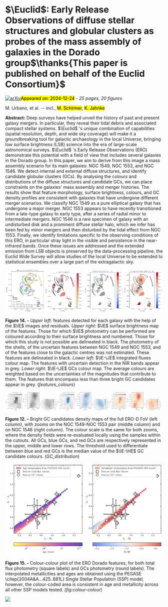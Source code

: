<div class="macros" style="visibility:hidden;">
$\newcommand{\ensuremath}{}$
$\newcommand{\xspace}{}$
$\newcommand{\object}[1]{\texttt{#1}}$
$\newcommand{\farcs}{{.}''}$
$\newcommand{\farcm}{{.}'}$
$\newcommand{\arcsec}{''}$
$\newcommand{\arcmin}{'}$
$\newcommand{\ion}[2]{#1#2}$
$\newcommand{\textsc}[1]{\textrm{#1}}$
$\newcommand{\hl}[1]{\textrm{#1}}$
$\newcommand{\footnote}[1]{}$
$\newcommand{\AL}[1]{\textcolor{teal}{#1}}$
$\newcommand{\orcid}[1]$
$\newcommand{\hms}[3]{#1\textsuperscript{h} #2\textsuperscript{m} #3\textsuperscript{s}}$
$\newcommand{\arraystretch}{1.2}$
$\newcommand{\arraystretch}{1.2}$
$\newcommand{\arraystretch}{1.2}$
$\newcommand{\arraystretch}{1.2}$
$\newcommand{\arraystretch}{1.2}$</div>



<div id="title">

# $\Euclid$: Early Release Observations of diffuse stellar structures and globular clusters as probes of the mass assembly of galaxies in the Dorado group$\thanks{This paper is published on behalf of the Euclid Consortium}$

</div>
<div id="comments">

[![arXiv](https://img.shields.io/badge/arXiv-2412.17672-b31b1b.svg)](https://arxiv.org/abs/2412.17672)<mark>Appeared on: 2024-12-24</mark> -  _25 pages, 20 figures_

</div>
<div id="authors">

M. Urbano, et al. -- incl., <mark>M. Schirmer</mark>, <mark>K. Jahnke</mark>

</div>
<div id="abstract">

**Abstract:** Deep surveys have helped unveil the history of past and present galaxy mergers. In particular, they reveal their tidal debris and associated compact stellar systems. $\Euclid$ 's unique combination of capabilities (spatial resolution, depth, and wide sky coverage) will make it a groundbreaking tool for galactic archaeology in the local Universe, bringing low surface brightness (LSB) science into the era of large-scale astronomical surveys. $\Euclid$ 's Early Release Observations (ERO) demonstrate this potential with a field of view that includes several galaxies in the Dorado group. In this paper, we aim to derive from this image a mass assembly scenario for its main galaxies: NGC 1549, NGC 1553, and NGC 1546. We detect internal and external diffuse structures, and identify candidate globular clusters (GCs). By analysing the colours and distributions of the diffuse structures and candidate GCs, we can place constraints on the galaxies' mass assembly and merger histories. The results show that feature morphology, surface brightness, colours, and GC density profiles are consistent with galaxies that have undergone different merger scenarios. We classify NGC 1549 as a pure elliptical galaxy that has undergone a major merger. NGC 1553 appears to have recently transitioned from a late-type galaxy to early type, after a series of radial minor to intermediate mergers. NGC 1546 is a rare specimen of galaxy with an undisturbed disk and a prominent diffuse stellar halo, which we infer has been fed by minor mergers and then disturbed by the tidal effect from NGC 1553. Finally, we identify limitations specific to the observing conditions of this ERO, in particular stray light in the visible and persistence in the near-infrared bands. Once these issues are addressed and the extended emission from LSB objects is preserved by the data-processing pipeline, the Euclid Wide Survey will allow studies of the local Universe to be extended to statistical ensembles over a large part of the extragalactic sky.

</div>

<div id="div_fig1">

<img src="tmp_2412.17672/./figures/tidal_features_contours.png" alt="Fig14.1" width="25%"/><img src="tmp_2412.17672/./figures/tidal_features_SB.png" alt="Fig14.2" width="25%"/><img src="tmp_2412.17672/./figures/color_features.png" alt="Fig14.3" width="25%"/><img src="tmp_2412.17672/./figures/color_features_GCs.png" alt="Fig14.4" width="25%"/>

**Figure 14. -** *Upper left*: features detected for each galaxy with the help of the $\IE$ images and residuals. *Upper right*: $\IE$ surface brightness map of the features. Those for which $\IE$ photometry can be performed are coloured according to their surface brightness and numbered. Those for which this study is not possible are delineated in black. The photometry of the shells, of the uncertain features between NGC 1549 and NGC 1553, and of the features close to the galactic centres was not estimated. These features are delineated in black. *Lower left*: $\IE-\JE$ integrated fluxes colour map. The features with uncertain detection in the NIR bands appear in grey.  *Lower right*: $\IE-\JE$ GCs colour map. The average colours are weighted based on the uncertainties of the magnitudes that contribute to them. The features that encompass less than three bright GC candidates appear in grey. (*features_colours*)

</div>
<div id="div_fig2">

<img src="tmp_2412.17672/./figures/EGCs.png" alt="Fig12.1" width="11%"/><img src="tmp_2412.17672/./figures/zoom_EGCs.png" alt="Fig12.2" width="11%"/><img src="tmp_2412.17672/./figures/zoom_EGCs2.png" alt="Fig12.3" width="11%"/><img src="tmp_2412.17672/./figures/blue_EGCs.png" alt="Fig12.4" width="11%"/><img src="tmp_2412.17672/./figures/zoom_blue_EGCs.png" alt="Fig12.5" width="11%"/><img src="tmp_2412.17672/./figures/zoom_blue_EGCs2.png" alt="Fig12.6" width="11%"/><img src="tmp_2412.17672/./figures/red_EGCs.png" alt="Fig12.7" width="11%"/><img src="tmp_2412.17672/./figures/zoom_red_EGCs.png" alt="Fig12.8" width="11%"/><img src="tmp_2412.17672/./figures/zoom_red_EGCs2.png" alt="Fig12.9" width="11%"/>

**Figure 12. -** Bright GC candidates density maps of the full ERO-D FoV (left column), with zooms on the NGC 1549-NGC 1553 pair (middle column) and on NGC 1546 (right column). The colour scale is the same for both zooms, where the density fields were re-evaluated locally using the samples within the cutouts. All GCs, blue GCs, and red GCs are respectively represented in the upper, middle and lower rows. The threshold used to differentiate between blue and red GCs is the median value of the $\IE-\HE$ GC candidate colours. (*GC_distribution*)

</div>
<div id="div_fig3">

<img src="tmp_2412.17672/./figures/color-color_age.png" alt="Fig15.1" width="50%"/><img src="tmp_2412.17672/./figures/color-color_metal.png" alt="Fig15.2" width="50%"/>

**Figure 15. -** Colour-colour plot of the ERO Dorado features, for both total flux photometry (square labels) and GCs photometry (round labels). The interpolated metallicities and ages are obtained using the PEGASE \citep{2004A&A...425..881L} Single Stellar Population (SSP) model, however, the colour-coded area is consistent in age and metallicity across all other SSP models tested. (*fig:colour-colour*)

</div><div id="qrcode"><img src=https://api.qrserver.com/v1/create-qr-code/?size=100x100&data="https://arxiv.org/abs/2412.17672"></div>